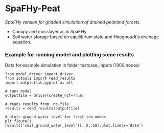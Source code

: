 # SpaFHy-Peat
*SpaFHy version for gridded simulation of drained peatland forests.*

 - Canopy and mosslayer as in SpaFHy
 - Soil water storage based on equilibrium state and Hooghoudt's drainage equation.

### Example for running model and plotting some results
Data for example simulation in folder testcase_inputs (1000 nodes)
```
from model_driver import driver
from iotools import read_results
import matplotlib.pyplot as plt

# runs model
outputfile = driver(create_ncf=True)

# reads results from .nc-file
results = read_results(outputfile)

# plots ground water level for first ten nodes
plt.figure()
results['soil_ground_water_level'][:,0,:10].plot.line(x='date')
```
